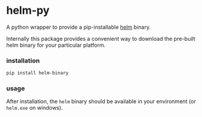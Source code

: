 # helm-py

A python wrapper to provide a pip-installable [helm](https://github.com/helm/helm) binary.

Internally this package provides a convenient way to download the pre-built
helm binary for your particular platform.

### installation

```bash
pip install helm-binary
```

### usage

After installation, the `helm` binary should be available in your
environment (or `helm.exe` on windows).
